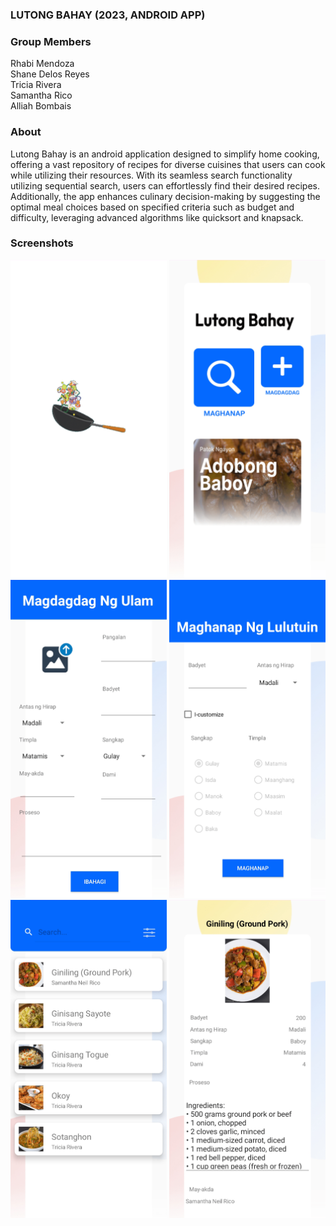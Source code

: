 ### LUTONG BAHAY (2023, ANDROID APP)

### Group Members
Rhabi Mendoza <br>
Shane Delos Reyes <br>
Tricia Rivera <br>
Samantha Rico <br>
Alliah Bombais <br>

### About
Lutong Bahay is an android application designed to simplify home cooking, offering a vast repository of recipes for diverse cuisines that users can cook while utilizing their resources. With its seamless search functionality utilizing sequential search, users can effortlessly find their desired recipes. Additionally, the app enhances culinary decision-making by suggesting the optimal meal choices based on specified criteria such as budget and difficulty, leveraging advanced algorithms like quicksort and knapsack.

### Screenshots
<div>
    <img src="/screenshots/1.png" alt="Screenshot 1" width="250">
    <img src="/screenshots/2.png" alt="Screenshot 2" width="250">
    <img src="/screenshots/3.png" alt="Screenshot 3" width="250">
    <img src="/screenshots/4.png" alt="Screenshot 4" width="250">
    <img src="/screenshots/5.png" alt="Screenshot 5" width="250">
    <img src="/screenshots/6.png" alt="Screenshot 6" width="250">
</div>

